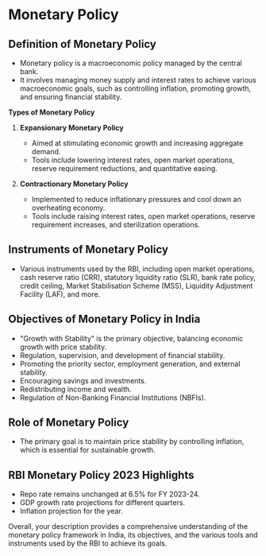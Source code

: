 # Monetary Policy

## **Definition of Monetary Policy**
- Monetary policy is a macroeconomic policy managed by the central bank.
- It involves managing money supply and interest rates to achieve various macroeconomic goals, such as controlling inflation, promoting growth, and ensuring financial stability.

**Types of Monetary Policy**
1. **Expansionary Monetary Policy**
    * Aimed at stimulating economic growth and increasing aggregate demand.
    * Tools include lowering interest rates, open market operations, reserve requirement reductions, and quantitative easing.

2. **Contractionary Monetary Policy**
    * Implemented to reduce inflationary pressures and cool down an overheating economy.
    * Tools include raising interest rates, open market operations, reserve requirement increases, and sterilization operations.

## **Instruments of Monetary Policy**
- Various instruments used by the RBI, including open market operations, cash reserve ratio (CRR), statutory liquidity ratio (SLR), bank rate policy, credit ceiling, Market Stabilisation Scheme (MSS), Liquidity Adjustment Facility (LAF), and more.

## **Objectives of Monetary Policy in India**
- "Growth with Stability" is the primary objective, balancing economic growth with price stability.
- Regulation, supervision, and development of financial stability.
- Promoting the priority sector, employment generation, and external stability.
- Encouraging savings and investments.
- Redistributing income and wealth.
- Regulation of Non-Banking Financial Institutions (NBFIs).

## **Role of Monetary Policy**
- The primary goal is to maintain price stability by controlling inflation, which is essential for sustainable growth.

## **RBI Monetary Policy 2023 Highlights**
- Repo rate remains unchanged at 6.5% for FY 2023-24.
- GDP growth rate projections for different quarters.
- Inflation projection for the year.

Overall, your description provides a comprehensive understanding of the monetary policy framework in India, its objectives, and the various tools and instruments used by the RBI to achieve its goals.